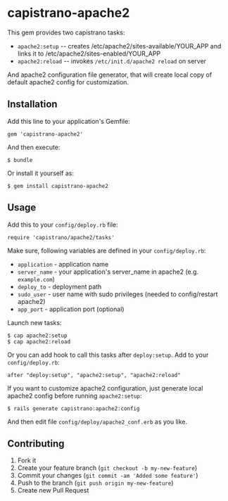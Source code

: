 # capistrano-apache2

This gem provides two capistrano tasks:

* `apache2:setup` -- creates /etc/apache2/sites-available/YOUR\_APP and links it to /etc/apache2/sites-enabled/YOUR\_APP
* `apache2:reload` -- invokes `/etc/init.d/apache2 reload` on server

And apache2 configuration file generator, that will create local copy of default apache2 config for customization.

## Installation

Add this line to your application's Gemfile:

    gem 'capistrano-apache2'

And then execute:

    $ bundle

Or install it yourself as:

    $ gem install capistrano-apache2

## Usage

Add this to your `config/deploy.rb` file:

    require 'capistrano/apache2/tasks'

Make sure, following variables are defined in your `config/deploy.rb`:

* `application` - application name
* `server_name` - your application's server_name in apache2 (e.g. `example.com`)
* `deploy_to` - deployment path
* `sudo_user` - user name with sudo privileges (needed to config/restart apache2)
* `app_port` - application port (optional)

Launch new tasks:

    $ cap apache2:setup
    $ cap apache2:reload

Or you can add hook to call this tasks after `deploy:setup`. Add to your `config/deploy.rb`:

    after "deploy:setup", "apache2:setup", "apache2:reload"

If you want to customize apache2 configuration, just generate local apache2 config before running `apache2:setup`:

    $ rails generate capistrano:apache2:config

And then edit file `config/deploy/apache2_conf.erb` as you like.

## Contributing

1. Fork it
2. Create your feature branch (`git checkout -b my-new-feature`)
3. Commit your changes (`git commit -am 'Added some feature'`)
4. Push to the branch (`git push origin my-new-feature`)
5. Create new Pull Request
